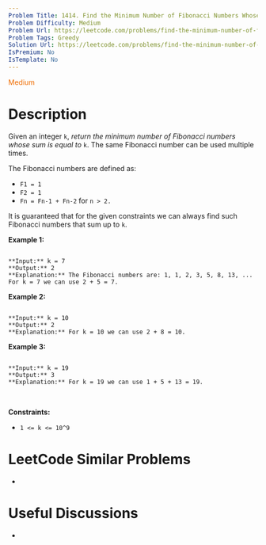 ```yaml
---
Problem Title: 1414. Find the Minimum Number of Fibonacci Numbers Whose Sum Is K
Problem Difficulty: Medium
Problem Url: https://leetcode.com/problems/find-the-minimum-number-of-fibonacci-numbers-whose-sum-is-k/
Problem Tags: Greedy
Solution Url: https://leetcode.com/problems/find-the-minimum-number-of-fibonacci-numbers-whose-sum-is-k/solution/
IsPremium: No
IsTemplate: No
---
```


<span style="color: rgb(239, 108, 0);">Medium</span>

# Description

Given an integer `k`, *return the minimum number of Fibonacci numbers whose sum is equal to* `k`. The same Fibonacci number can be used multiple times.


The Fibonacci numbers are defined as:


* `F1 = 1`
* `F2 = 1`
* `Fn = Fn-1 + Fn-2` for `n > 2.`


It is guaranteed that for the given constraints we can always find such Fibonacci numbers that sum up to `k`.
 


**Example 1:**



```

**Input:** k = 7
**Output:** 2 
**Explanation:** The Fibonacci numbers are: 1, 1, 2, 3, 5, 8, 13, ... 
For k = 7 we can use 2 + 5 = 7.
```

**Example 2:**



```

**Input:** k = 10
**Output:** 2 
**Explanation:** For k = 10 we can use 2 + 8 = 10.

```

**Example 3:**



```

**Input:** k = 19
**Output:** 3 
**Explanation:** For k = 19 we can use 1 + 5 + 13 = 19.

```

 


**Constraints:**


* `1 <= k <= 10^9`




# LeetCode Similar Problems

- []()

# Useful Discussions

- []()
